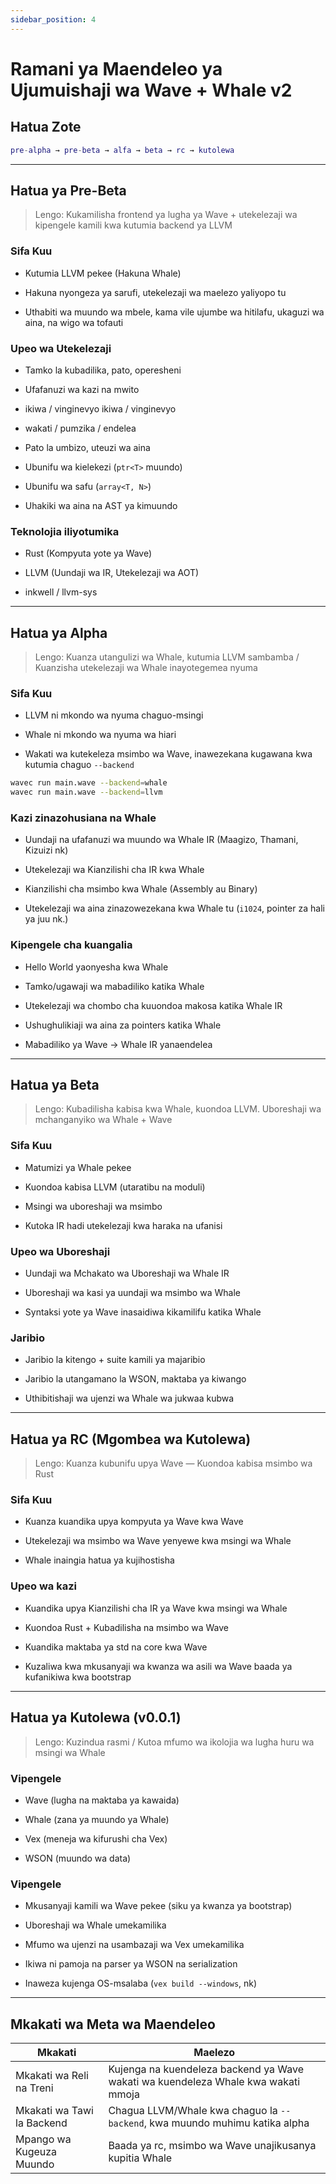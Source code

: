 ```yaml
---
sidebar_position: 4
---
```


# Ramani ya Maendeleo ya Ujumuishaji wa Wave + Whale v2

## Hatua Zote

```matlab
pre-alpha → pre-beta → alfa → beta → rc → kutolewa
```

---

## Hatua ya Pre-Beta

> Lengo: Kukamilisha frontend ya lugha ya Wave + utekelezaji wa kipengele kamili kwa kutumia backend ya LLVM

### Sifa Kuu

- Kutumia LLVM pekee (Hakuna Whale)

- Hakuna nyongeza ya sarufi, utekelezaji wa maelezo yaliyopo tu

- Uthabiti wa muundo wa mbele, kama vile ujumbe wa hitilafu, ukaguzi wa aina, na wigo wa tofauti

### Upeo wa Utekelezaji

- Tamko la kubadilika, pato, operesheni

- Ufafanuzi wa kazi na mwito

- ikiwa / vinginevyo ikiwa / vinginevyo

- wakati / pumzika / endelea

- Pato la umbizo, uteuzi wa aina

- Ubunifu wa kielekezi (`ptr<T>` muundo)

- Ubunifu wa safu (`array<T, N>`)

- Uhakiki wa aina na AST ya kimuundo

### Teknolojia iliyotumika

- Rust (Kompyuta yote ya Wave)

- LLVM (Uundaji wa IR, Utekelezaji wa AOT)

- inkwell / llvm-sys

---

## Hatua ya Alpha

> Lengo: Kuanza utangulizi wa Whale, kutumia LLVM sambamba / Kuanzisha utekelezaji wa Whale inayotegemea nyuma

### Sifa Kuu

- LLVM ni mkondo wa nyuma chaguo-msingi

- Whale ni mkondo wa nyuma wa hiari

- Wakati wa kutekeleza msimbo wa Wave, inawezekana kugawana kwa kutumia chaguo `--backend`

```bash
wavec run main.wave --backend=whale
wavec run main.wave --backend=llvm
```

### Kazi zinazohusiana na Whale

- Uundaji na ufafanuzi wa muundo wa Whale IR (Maagizo, Thamani, Kizuizi nk)

- Utekelezaji wa Kianzilishi cha IR kwa Whale

- Kianzilishi cha msimbo kwa Whale (Assembly au Binary)

- Utekelezaji wa aina zinazowezekana kwa Whale tu (`i1024`, pointer za hali ya juu nk.)

### Kipengele cha kuangalia

- Hello World yaonyesha kwa Whale

- Tamko/ugawaji wa mabadiliko katika Whale

- Utekelezaji wa chombo cha kuuondoa makosa katika Whale IR

- Ushughulikiaji wa aina za pointers katika Whale

- Mabadiliko ya Wave → Whale IR yanaendelea

---

## Hatua ya Beta

> Lengo: Kubadilisha kabisa kwa Whale, kuondoa LLVM. Uboreshaji wa mchanganyiko wa Whale + Wave

### Sifa Kuu

- Matumizi ya Whale pekee

- Kuondoa kabisa LLVM (utaratibu na moduli)

- Msingi wa uboreshaji wa msimbo

- Kutoka IR hadi utekelezaji kwa haraka na ufanisi

### Upeo wa Uboreshaji

- Uundaji wa Mchakato wa Uboreshaji wa Whale IR

- Uboreshaji wa kasi ya uundaji wa msimbo wa Whale

- Syntaksi yote ya Wave inasaidiwa kikamilifu katika Whale

### Jaribio

- Jaribio la kitengo + suite kamili ya majaribio

- Jaribio la utangamano la WSON, maktaba ya kiwango

- Uthibitishaji wa ujenzi wa Whale wa jukwaa kubwa

---

## Hatua ya RC (Mgombea wa Kutolewa)

> Lengo: Kuanza kubunifu upya Wave — Kuondoa kabisa msimbo wa Rust

### Sifa Kuu

- Kuanza kuandika upya kompyuta ya Wave kwa Wave

- Utekelezaji wa msimbo wa Wave yenyewe kwa msingi wa Whale

- Whale inaingia hatua ya kujihostisha

### Upeo wa kazi

- Kuandika upya Kianzilishi cha IR ya Wave kwa msingi wa Whale

- Kuondoa Rust + Kubadilisha na msimbo wa Wave

- Kuandika maktaba ya std na core kwa Wave

- Kuzaliwa kwa mkusanyaji wa kwanza wa asili wa Wave baada ya kufanikiwa kwa bootstrap

---

## Hatua ya Kutolewa (v0.0.1)

> Lengo: Kuzindua rasmi / Kutoa mfumo wa ikolojia wa lugha huru wa msingi wa Whale

### Vipengele

- Wave (lugha na maktaba ya kawaida)

- Whale (zana ya muundo ya Whale)

- Vex (meneja wa kifurushi cha Vex)

- WSON (muundo wa data)

### Vipengele

- Mkusanyaji kamili wa Wave pekee (siku ya kwanza ya bootstrap)

- Uboreshaji wa Whale umekamilika

- Mfumo wa ujenzi na usambazaji wa Vex umekamilika

- Ikiwa ni pamoja na parser ya WSON na serialization

- Inaweza kujenga OS-msalaba (`vex build --windows`, nk)

---

## Mkakati wa Meta wa Maendeleo

| Mkakati                    | Maelezo                                                                           |
| -------------------------- | --------------------------------------------------------------------------------- |
| Mkakati wa Reli na Treni   | Kujenga na kuendeleza backend ya Wave wakati wa kuendeleza Whale kwa wakati mmoja |
| Mkakati wa Tawi la Backend | Chagua LLVM/Whale kwa chaguo la `--backend`, kwa muundo muhimu katika alpha       |
| Mpango wa Kugeuza Muundo   | Baada ya rc, msimbo wa Wave unajikusanya kupitia Whale                            |
